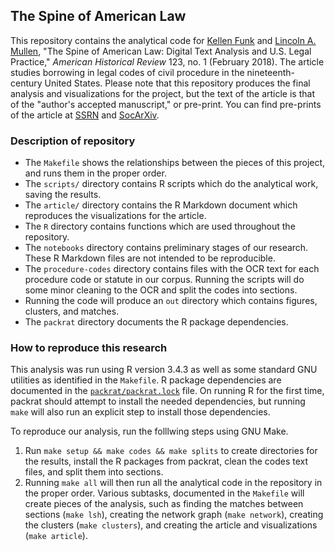 ## The Spine of American Law

This repository contains the analytical code for [Kellen Funk](http://kellenfunk.org) and [Lincoln A. Mullen](http://lincolnmullen.com), "The Spine of American Law: Digital Text Analysis and U.S. Legal Practice," _American Historical Review_ 123, no. 1 (February 2018). The article studies borrowing in legal codes of civil procedure in the nineteenth-century United States. Please note that this repository produces the final analysis and visualizations for the project, but the text of the article is that of the "author's accepted manuscript," or pre-print. You can find pre-prints of the article at [SSRN](https://ssrn.com/abstract=3001377) and [SocArXiv](https://osf.io/preprints/socarxiv/w8un4/).

### Description of repository

- The `Makefile` shows the relationships between the pieces of this project, and runs them in the proper order.
- The `scripts/` directory contains R scripts which do the analytical work, saving the results.
- The `article/` directory contains the R Markdown document which reproduces the visualizations for the article.
- The `R` directory contains functions which are used throughout the repository.
- The `notebooks` directory contains preliminary stages of our research. These R Markdown files are not intended to be reproducible.
- The `procedure-codes` directory contains files with the OCR text for each procedure code or statute in our corpus. Running the scripts will do some minor cleaning to the OCR and split the codes into sections.
- Running the code will produce an `out` directory which contains figures, clusters, and matches.
- The `packrat` directory documents the R package dependencies.

### How to reproduce this research

This analysis was run using R version 3.4.3 as well as some standard GNU utilities as identified in the `Makefile`. R package dependencies are documented in the [`packrat/packrat.lock`](https://github.com/lmullen/civil-procedure-codes/blob/master/packrat/packrat.lock) file. On running R for the first time, packrat should attempt to install the needed dependencies, but running `make` will also run an explicit step to install those dependencies.

To reproduce our analysis, run the folllwing steps using GNU Make.

1. Run `make setup && make codes && make splits` to create directories for the results, install the R packages from packrat, clean the codes text files, and split them into sections.
2. Running `make all` will then run all the analytical code in the repository in the proper order. Various subtasks, documented in the `Makefile` will create pieces of the analysis, such as finding the matches between sections (`make lsh`), creating the network graph (`make network`), creating the clusters (`make clusters`), and creating the article and visualizations (`make article`).
